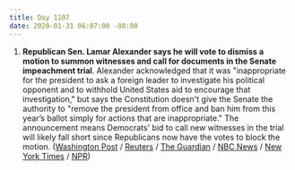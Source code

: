 ```yaml
---
title: Day 1107
date: 2020-01-31 06:07:00 -08:00
---
```


1. **Republican Sen. Lamar Alexander says he will vote to dismiss a motion to summon witnesses and call for documents in the Senate impeachment trial**. Alexander acknowledged that it was "inappropriate for the president to ask a foreign leader to investigate his political opponent and to withhold United States aid to encourage that investigation," but says the Constitution doesn't give the Senate the authority to "remove the president from office and ban him from this year’s ballot simply for actions that are inappropriate." The announcement means Democrats' bid to call new witnesses in the trial will likely fall short since Republicans now have the votes to block the motion. ([Washington Post](https://www.washingtonpost.com/politics/sen-alexander-calls-trumps-actions-inappropriate-but-rejects-witnesses-in-impeachment-trial/2020/01/30/a712383c-43b6-11ea-abff-5ab1ba98b405_story.html) / [Reuters](https://www.reuters.com/article/us-usa-trump-impeachment-idUSKBN1ZT18E) / [The Guardian](https://www.theguardian.com/us-news/live/2020/jan/30/trump-impeachment-democrats-john-bolton-alan-dershowitz-trial-live-updates) / [NBC News](https://www.nbcnews.com/politics/politics-news/gop-sen-lamar-alexander-key-impeachment-vote-reveal-decision-witnesses-n1127056) / [New York Times](https://www.nytimes.com/2020/01/30/us/politics/trump-senate-impeachment-trial.html) / [NPR](https://www.npr.org/2020/01/30/801437236/mcconnell-now-likely-has-votes-to-block-witnesses-trial-could-end-soon))